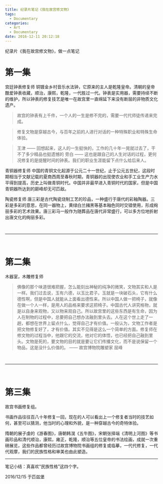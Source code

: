 ```yaml
---
title: 纪录片笔记《我在故宫修文物》
tags:
  - Documentary
categories:
  - Art
  - Documentary
date: 2016-12-11 20:12:18
---
```

纪录片《我在故宫修文物》，做一点笔记

<!--more-->

# 第一集

宫廷钟表修复师
铜镀金乡村音乐水法钟，它原来的主人是乾隆皇帝。清朝的皇帝酷爱钟表收藏，顺治，康熙，乾隆，一代胜过一代。钟表是实用器，需要持续不断的维护，所以钟表的修复技艺是唯一在故宫里一直绵延下来没有断层的非物质文化遗产。

>故宫的钟表有上千件，一个人的一生是修不完的，需要一代代师徒传递来完成。

>修复文物是穿越古今，与百年之前的人进行对话的一种特殊职业和特殊生命体验。

> 王津 —— 回想起来，这人的一生挺快的，工作的几十年一晃就过去了，干不了多少精品也挺遗憾的
> 旁白 —— 这也是跟自己的人生对话的过程，更何况修复的是提醒时间的钟表。我们的职业生涯能留下点什么给后来人。


青铜器修复师
中国的青铜文化起源于公元二十一世纪，止于公元五世纪，这段时期相当于文献记载的夏商西周至春秋时期，青铜器的出现使农业和手工业生产力水平得到提高，历史上叫做青铜时代。中国并非最早进入青铜时代的国家，但是中国青铜器所达到的巅峰却无可匹敌。

陶瓷修复师
唐三彩是古代陶瓷烧制工艺的珍品，一种盛行于唐代的彩釉陶器。三彩是多彩的意思，在同一器物上，黄绿白兰赭黑等基本釉色同时交错使用，形成绚丽多彩的艺术效果。唐三彩马一般作为随葬品在唐代非常盛行，可以多方位地折射出唐文化的绚丽多彩。


<br>

***

<br>

# 第二集

木器室，木雕修复师

>佛像的那个味道很难把握，怎么能刻出神秘的纯净的微笑，文物其实和人是一样。我们过去说，玉有六德，以玉比君子。玉就是一块破石头，它有什么德性啊，但是中国人就能从上面看出德性来。所以中国人做一把椅子，就像在做一个人一样，是用人的品格来要求这把椅子。中国古代人讲究格物，就是以自身来观物，又以物来观自己。所以故宫里的这些东西是有生命，因为人在制物的过程中，总要把自己想办法融到里头去。人在这个世上走了一趟，都想在世界上留点什么，觉得自己才有价值。一般认为，文物工作者是把文物修复好了，才有价值。其实不见得是这么一个简单的方面。修复师在修文物的过程当中，他跟它的交流，他对它的体悟，也已经把自己融到里头。文物是死的，要文物的目的就是要让它们传播文化，而不是说保留一个物品，这是没什么价值的。
—— 故宫博物院雕塑家 屈峰

<br>

***

<br>

# 第三集

故宫书画修复组。

书画作品往往百八十年修复一回，现在的人可以看出上一个修复者当时的技艺如何，甚至可以猜测，他当时的心理和外貌，是一种穿越古今的奇特体验。

隋朝的展子虔的《游春图》，唐朝韩滉《五牛图》，宋朝张择端《清明上河图》等书画珍品和清代顺治，康熙，雍正，乾隆，顺治等五位皇帝的书法绘画，成就一次重磅展览，这些作品都曾经历过故宫博物院书画组的修复或临摹，一代代修复，一代代观摩，我们的民族性格和审美也由此塑造。

***

笔记小结：真喜欢“民族性格”这四个字。

2016/12/15 
于匹兹堡

